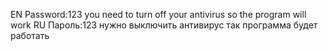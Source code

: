EN
Password:123
you need to turn off your antivirus so the program will work
RU
Пароль:123
нужно выключить антивирус так программа будет работать

